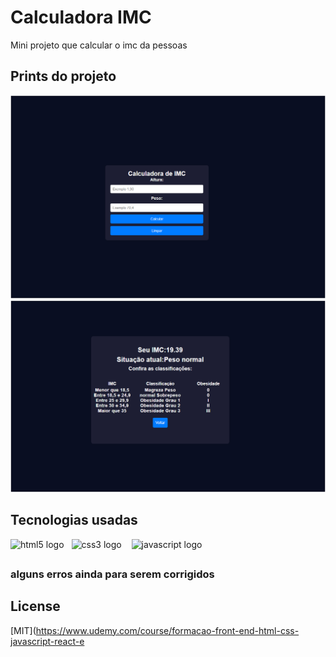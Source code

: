 # Calculadora IMC 
Mini projeto que calcular o imc da pessoas 

## Prints do projeto
![alt text](image-1.png)
![alt text](image-2.png)

## Tecnologias usadas
  <img src="https://cdn.jsdelivr.net/gh/devicons/devicon/icons/html5/html5-original.svg" height="40" alt="html5 logo"  /><img width="12" /><img src="https://cdn.jsdelivr.net/gh/devicons/devicon/icons/css3/css3-original.svg" height="40" alt="css3 logo"  /> <img width="12" /><img src="https://cdn.jsdelivr.net/gh/devicons/devicon/icons/javascript/javascript-original.svg" height="40" alt="javascript logo"  />
##


### alguns erros ainda para serem corrigidos

## License
[MIT](https://www.udemy.com/course/formacao-front-end-html-css-javascript-react-e